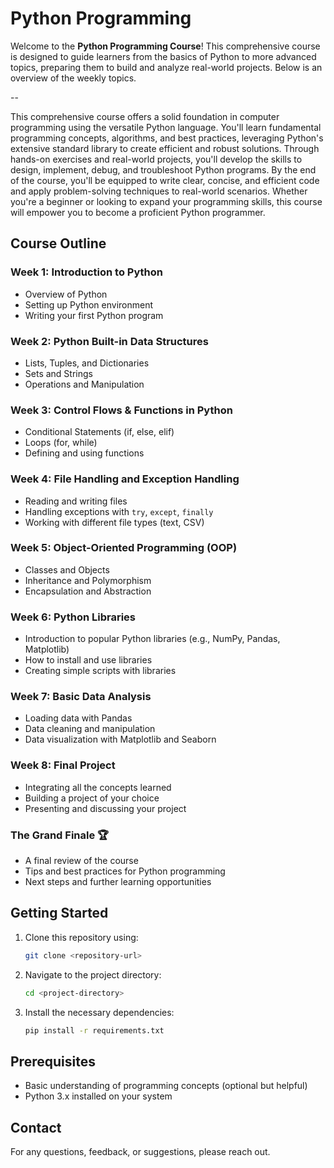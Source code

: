 # Python Programming

Welcome to the **Python Programming Course**! This comprehensive course is designed to guide learners from the basics of Python to more advanced topics, preparing them to build and analyze real-world projects. Below is an overview of the weekly topics.

--

This comprehensive course offers a solid foundation in computer programming using the versatile Python language. You'll learn fundamental programming concepts, algorithms, and best practices, leveraging Python's extensive standard library to create efficient and robust solutions. Through hands-on exercises and real-world projects, you'll develop the skills to design, implement, debug, and troubleshoot Python programs. By the end of the course, you'll be equipped to write clear, concise, and efficient code and apply problem-solving techniques to real-world scenarios. Whether you're a beginner or looking to expand your programming skills, this course will empower you to become a proficient Python programmer.

## Course Outline

### Week 1: Introduction to Python
- Overview of Python
- Setting up Python environment
- Writing your first Python program

### Week 2: Python Built-in Data Structures
- Lists, Tuples, and Dictionaries
- Sets and Strings
- Operations and Manipulation

### Week 3: Control Flows & Functions in Python
- Conditional Statements (if, else, elif)
- Loops (for, while)
- Defining and using functions

### Week 4: File Handling and Exception Handling
- Reading and writing files
- Handling exceptions with `try`, `except`, `finally`
- Working with different file types (text, CSV)

### Week 5: Object-Oriented Programming (OOP)
- Classes and Objects
- Inheritance and Polymorphism
- Encapsulation and Abstraction

### Week 6: Python Libraries
- Introduction to popular Python libraries (e.g., NumPy, Pandas, Matplotlib)
- How to install and use libraries
- Creating simple scripts with libraries

### Week 7: Basic Data Analysis
- Loading data with Pandas
- Data cleaning and manipulation
- Data visualization with Matplotlib and Seaborn

### Week 8: Final Project
- Integrating all the concepts learned
- Building a project of your choice
- Presenting and discussing your project

### The Grand Finale 🏆
- A final review of the course
- Tips and best practices for Python programming
- Next steps and further learning opportunities

## Getting Started

1. Clone this repository using:

   ```bash
   git clone <repository-url>
   ```
2. Navigate to the project directory:

   ```bash
   cd <project-directory>
   ```
3. Install the necessary dependencies:

   ```bash
   pip install -r requirements.txt
   ```

## Prerequisites

- Basic understanding of programming concepts (optional but helpful)
- Python 3.x installed on your system

## Contact

For any questions, feedback, or suggestions, please reach out.
